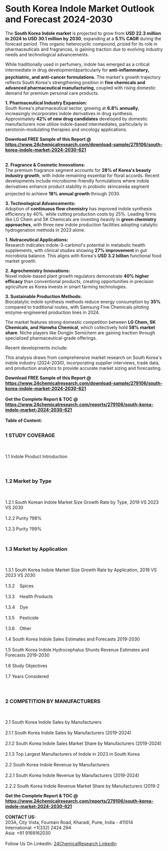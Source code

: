 <h1>South Korea Indole Market Outlook and Forecast 2024-2030</h1><p>The <strong>South Korea Indole market</strong> is projected to grow from <strong>USD 22.3 million in 2024 to USD 30.1 million by 2030</strong>, expanding at a <strong>5.1% CAGR</strong> during the forecast period. This organic heterocyclic compound, prized for its role in pharmaceuticals and fragrances, is gaining traction due to evolving industry needs and technological advancements.</p><p>While traditionally used in perfumery, indole has emerged as a critical intermediate in drug developmentâparticularly for <strong>anti-inflammatory, psychiatric, and anti-cancer formulations</strong>. The market's growth trajectory reflects South Korea's strengthening position in <strong>fine chemicals and advanced pharmaceutical manufacturing</strong>, coupled with rising domestic demand for premium personal care products.</p><p><strong>1. Pharmaceutical Industry Expansion:</strong><br>
South Korea's pharmaceutical sector, growing at <strong>6.8% annually</strong>, increasingly incorporates indole derivatives in drug synthesis. Approximately <strong>42% of new drug candidates</strong> developed by domestic manufacturers now utilize indole-based intermediates, particularly in serotonin-modulating therapies and oncology applications.</p><div><b>Download FREE Sample of this Report @ 
            <a href="https://www.24chemicalresearch.com/download-sample/279106/south-korea-indole-market-2024-2030-621">
            https://www.24chemicalresearch.com/download-sample/279106/south-korea-indole-market-2024-2030-621</a></b></div><br><p><strong>2. Fragrance &amp; Cosmetic Innovations:</strong><br>
The premium fragrance segment accounts for <strong>28% of Korea's beauty industry growth</strong>, with indole remaining essential for floral accords. Recent developments include microbiome-friendly formulations where indole derivatives enhance product stability in probiotic skincareâa segment projected to achieve <strong>18% annual growth</strong> through 2030.</p><p><strong>3. Technological Advancements:</strong><br>
Adoption of <strong>continuous flow chemistry</strong> has improved indole synthesis efficiency by 40%, while cutting production costs by 25%. Leading firms like LG Chem and SK Chemicals are investing heavily in <strong>green chemistry approaches</strong>, with three new indole production facilities adopting catalytic hydrogenation methods in 2023 alone.</p><p><strong>1. Nutraceutical Applications:</strong><br>
Research indicates indole-3-carbinol's potential in metabolic health supplements, with clinical studies showing <strong>27% improvement</strong> in gut microbiota balance. This aligns with Korea's <strong>USD 3.2 billion</strong> functional food market growth.</p><p><strong>2. Agrochemistry Innovations:</strong><br>
Novel indole-based plant growth regulators demonstrate <strong>40% higher efficacy</strong> than conventional products, creating opportunities in precision agriculture as Korea invests in smart farming technologies.</p><p><strong>3. Sustainable Production Methods:</strong><br>
Biocatalytic indole synthesis methods reduce energy consumption by <strong>35%</strong> compared to traditional routes, with Samsung Fine Chemicals piloting enzyme-engineered production lines in 2024.</p><p>The market features strong domestic competition between <strong>LG Chem, SK Chemicals, and Hanwha Chemical</strong>, which collectively hold <strong>58% market share</strong>. Niche players like Dongjin Semichem are gaining traction through specialized pharmaceutical-grade offerings.</p><p>Recent developments include:</p><p>This analysis draws from comprehensive market research on South Korea's indole industry (2024-2030), incorporating supplier interviews, trade data, and production analytics to provide accurate market sizing and forecasting.</p><div><b>Download FREE Sample of this Report @ 
            <a href="https://www.24chemicalresearch.com/download-sample/279106/south-korea-indole-market-2024-2030-621">
            https://www.24chemicalresearch.com/download-sample/279106/south-korea-indole-market-2024-2030-621</a></b></div><br><div><b>Get the Complete Report & TOC @ 
            <a href="https://www.24chemicalresearch.com/reports/279106/south-korea-indole-market-2024-2030-621">
            https://www.24chemicalresearch.com/reports/279106/south-korea-indole-market-2024-2030-621</a></b></div><br>
            <b>Table of Content:</b><p><h2><span style="font-size:16px"><strong>1 STUDY COVERAGE</strong></span></h2><br />
<p>1.1 Indole Product Introduction</p><br />
<h2><span style="font-size:16px"><strong>1.2 Market by Type</strong></span></h2><br />
<p>1.2.1 South Korean Indole Market Size Growth Rate by Type, 2019 VS 2023 VS 2030<br /><br />
1.2.2 Purity ?98%&nbsp;&nbsp; &nbsp;<br /><br />
1.2.3 Purity ?99%<br /><br />
<h2><span style="font-size:16px"><strong>1.3 Market by Application</strong></span></h2><br />
<p>1.3.1 South Korea Indole Market Size Growth Rate by Application, 2019 VS 2023 VS 2030<br /><br />
1.3.2&nbsp;&nbsp; &nbsp;Spices<br /><br />
1.3.3&nbsp;&nbsp; &nbsp;Health Products<br /><br />
1.3.4&nbsp;&nbsp; &nbsp;Dye<br /><br />
1.3.5&nbsp;&nbsp; &nbsp;Pesticide<br /><br />
1.3.6&nbsp;&nbsp; &nbsp;Other<br /><br />
1.4 South Korea Indole Sales Estimates and Forecasts 2019-2030<br /><br />
1.5 South Korea Indole Hydrocephalus Shunts Revenue Estimates and Forecasts 2019-2030<br /><br />
1.6 Study Objectives<br /><br />
1.7 Years Considered</p><br />
<h2><span style="font-size:16px"><strong>2 COMPETITION BY MANUFACTURERS</strong></span></h2><br />
<p>2.1 South Korea Indole Sales by Manufacturers<br /><br />
2.1.1 South Korea Indole Sales by Manufacturers (2019-2024)<br /><br />
2.1.2 South Korea Indole Sales Market Share by Manufacturers (2019-2024)<br /><br />
2.1.3 Top Largest Manufacturers of Indole in 2023 in South Korea<br /><br />
2.2 South Korea Indole Revenue by Manufacturers<br /><br />
2.2.1 South Korea Indole Revenue by Manufacturers (2019-2024)<br /><br />
2.2.2 South Korea Indole Revenue Market Share by Manufacturers (2019-2</p><div><b>Get the Complete Report & TOC @ 
            <a href="https://www.24chemicalresearch.com/reports/279106/south-korea-indole-market-2024-2030-621">
            https://www.24chemicalresearch.com/reports/279106/south-korea-indole-market-2024-2030-621</a></b></div><br><b>CONTACT US:</b><br>
            203A, City Vista, Fountain Road, Kharadi, Pune, India - 411014<br>
            International: +1(332) 2424 294<br>
            Asia: +91 9169162030 <br><br>
            Follow Us On LinkedIn: <a href="https://www.linkedin.com/company/24chemicalresearch/">24ChemicalResearch LinkedIn</a>